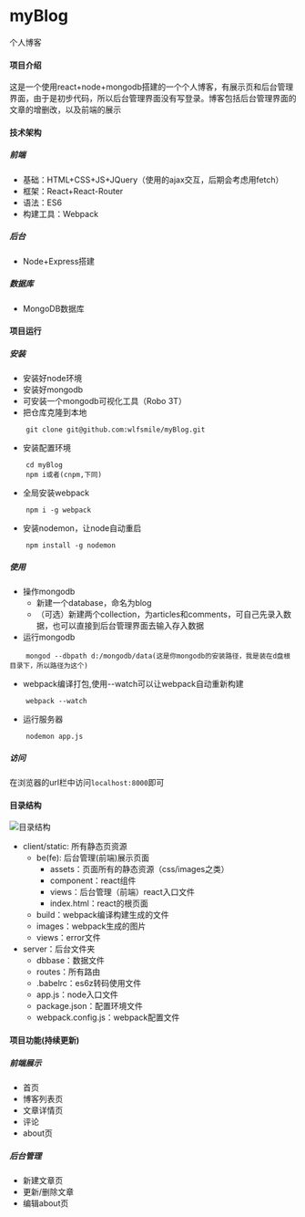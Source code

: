 # myBlog
个人博客

#### 项目介绍
这是一个使用react+node+mongodb搭建的一个个人博客，有展示页和后台管理界面，由于是初步代码，所以后台管理界面没有写登录。博客包括后台管理界面的文章的增删改，以及前端的展示

#### 技术架构
##### 前端
+ 基础：HTML+CSS+JS+JQuery（使用的ajax交互，后期会考虑用fetch）
+ 框架：React+React-Router
+ 语法：ES6
+ 构建工具：Webpack
##### 后台
+ Node+Express搭建
##### 数据库 
+ MongoDB数据库

#### 项目运行
##### 安装
+ 安装好node环境
+ 安装好mongodb
+ 可安装一个mongodb可视化工具（Robo 3T）
+ 把仓库克隆到本地
```
    git clone git@github.com:wlfsmile/myBlog.git
```
+ 安装配置环境
```
    cd myBlog
    npm i或者(cnpm,下同)
```
+ 全局安装webpack
```
    npm i -g webpack
```
+ 安装nodemon，让node自动重启
```
    npm install -g nodemon
```
##### 使用
+ 操作mongodb
    + 新建一个database，命名为blog
    + （可选）新建两个collection，为articles和comments，可自己先录入数据，也可以直接到后台管理界面去输入存入数据
+ 运行mongodb
```
    mongod --dbpath d:/mongodb/data(这是你mongodb的安装路径，我是装在d盘根目录下，所以路径为这个)
```
+ webpack编译打包,使用--watch可以让webpack自动重新构建
```
    webpack --watch
```
+ 运行服务器
```
    nodemon app.js
```
##### 访问
在浏览器的url栏中访问```localhost:8000```即可

#### 目录结构
![目录结构](https://github.com/wlfsmile/myBlog/blob/master/images/tree.png)

<!-- <img src="https://github.com/wlfsmile/myBlog/blob/master/images/tree.png" align="center" /> -->

+ client/static: 所有静态页资源
    + be(fe): 后台管理(前端)展示页面 
        + assets：页面所有的静态资源（css/images之类）
        + component：react组件
        + views：后台管理（前端）react入口文件
        + index.html：react的根页面
    + build：webpack编译构建生成的文件
    + images：webpack生成的图片
    + views：error文件
+ server：后台文件夹
    + dbbase：数据文件
    + routes：所有路由
    + .babelrc：es6z转码使用文件
    + app.js：node入口文件
    + package.json：配置环境文件
    + webpack.config.js：webpack配置文件

#### 项目功能(持续更新)
##### 前端展示
+ 首页
+ 博客列表页
+ 文章详情页
+ 评论
+ about页
##### 后台管理
+ 新建文章页
+ 更新/删除文章
+ 编辑about页
